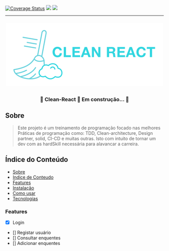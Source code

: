 [![Coverage Status](https://coveralls.io/repos/github/WalanyCosta/clean-react/badge.svg?branch=master)](https://coveralls.io/github/WalanyCosta/clean-react?branch=master)
<img src="https://img.shields.io/badge/License-MIT-green"/>
<img src="https://img.shields.io/badge/build-passing-green"/>

___
<div style="width: 100%; display: flex; justify-content: center; margin: 24px 0 32px;">
  <img src="public/img/logo.png"/>
</div>


  <h3 align="center">
    🚧  Clean-React 🚀 Em construção...  🚧
  </h3>

## Sobre
  > Este projeto é um treinamento de programação focado nas melhores
  > Práticas de programação como: TDD, Clean-architecture, Design partner,
  > solid, CI-CD e muitas outras. Isto com intuito de tornar um dev com as
  > hardSkill necessária para alavancar a carreira.  

## Índice do Conteúdo
<!--ts-->
   * [Sobre](#Sobre)
   * [Indice de Conteudo](#Indice-de-conteudo)
   * [Features](#Features)
   * [Instalação](#instalacao)
   * [Como usar](#como-usar)
   * [Tecnologias](#tecnologias)
<!--te-->

### Features

- [x] Login
- [] Registar usuário
- [] Consultar enquentes
- [] Adicionar enquentes